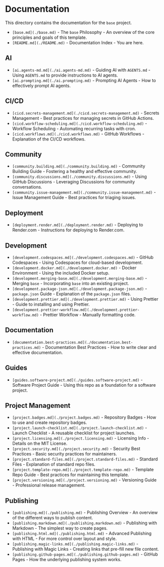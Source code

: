 # Documentation

This directory contains the documentation for the `base` project.

- `[base.md](./base.md)` - The `base` Philosophy - An overview of the core principles and goals of this template.
- `[README.md](./README.md)` - Documentation Index - You are here.

## AI

- `[ai.agents-md.md](./ai.agents-md.md)` - Guiding AI with `AGENTS.md` - Using `AGENTS.md` to provide instructions to AI agents.
- `[ai.prompting.md](./ai.prompting.md)` - Prompting AI Agents - How to effectively prompt AI agents.

## CI/CD

- `[cicd.secrets-management.md](./cicd.secrets-management.md)` - Secrets Management - Best practices for managing secrets in GitHub Actions.
- `[cicd.workflow-scheduling.md](./cicd.workflow-scheduling.md)` - Workflow Scheduling - Automating recurring tasks with cron.
- `[cicd.workflows.md](./cicd.workflows.md)` - GitHub Workflows - Explanation of the CI/CD workflows.

## Community

- `[community.building.md](./community.building.md)` - Community Building Guide - Fostering a healthy and effective community.
- `[community.discussions.md](./community.discussions.md)` - Using GitHub Discussions - Leveraging Discussions for community conversations.
- `[community.issue-management.md](./community.issue-management.md)` - Issue Management Guide - Best practices for triaging issues.

## Deployment

- `[deployment.render.md](./deployment.render.md)` - Deploying to Render.com - Instructions for deploying to Render.com.

## Development

- `[development.codespaces.md](./development.codespaces.md)` - GitHub Codespaces - Using Codespaces for cloud-based development.
- `[development.docker.md](./development.docker.md)` - Docker Environment - Using the included Docker setup.
- `[development.merging-base.md](./development.merging-base.md)` - Merging `base` - Incorporating `base` into an existing project.
- `[development.package-json.md](./development.package-json.md)` - `package.json` Guide - Explanation of the `package.json` files.
- `[development.prettier.md](./development.prettier.md)` - Using Prettier - Guide to installing and using Prettier.
- `[development.prettier-workflow.md](./development.prettier-workflow.md)` - Prettier Workflow - Manually formatting code.

## Documentation

- `[documentation.best-practices.md](./documentation.best-practices.md)` - Documentation Best Practices - How to write clear and effective documentation.

## Guides

- `[guides.software-project.md](./guides.software-project.md)` - Software Project Guide - Using this repo as a foundation for a software project.

## Project Management

- `[project.badges.md](./project.badges.md)` - Repository Badges - How to use and create repository badges.
- `[project.launch-checklist.md](./project.launch-checklist.md)` - Launch Checklist - A reusable checklist for project launches.
- `[project.licensing.md](./project.licensing.md)` - Licensing Info - Details on the MIT License.
- `[project.security.md](./project.security.md)` - Security Best Practices - Basic security practices for maintainers.
- `[project.standard-files.md](./project.standard-files.md)` - Standard Files - Explanation of standard repo files.
- `[project.template-repo.md](./project.template-repo.md)` - Template Repo Guide - Best practices for maintaining this template.
- `[project.versioning.md](./project.versioning.md)` - Versioning Guide - Professional release management.

## Publishing

- `[publishing.md](./publishing.md)` - Publishing Overview - An overview of the different ways to publish content.
- `[publishing.markdown.md](./publishing.markdown.md)` - Publishing with Markdown - The simplest way to create pages.
- `[publishing.html.md](./publishing.html.md)` - Advanced Publishing with HTML - For more control over layout and style.
- `[publishing.magic-links.md](./publishing.magic-links.md)` - Publishing with Magic Links - Creating links that pre-fill new file content.
- `[publishing.github-pages.md](./publishing.github-pages.md)` - GitHub Pages - How the underlying publishing system works.
